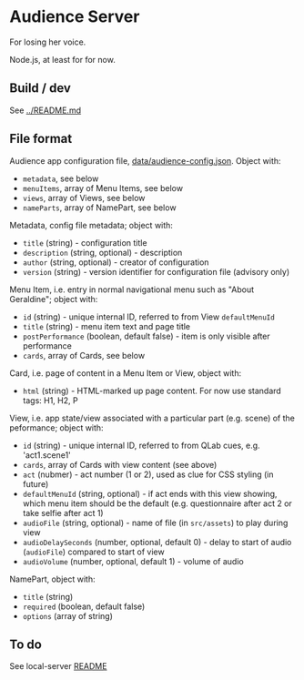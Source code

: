# Audience Server

For losing her voice.

Node.js, at least for for now.

## Build / dev

See [../README.md](../README.md)

## File format

Audience app configuration file, [data/audience-config.json](data/audience-config.json).
Object with:
- `metadata`, see below
- `menuItems`, array of Menu Items, see below
- `views`, array of Views, see below
- `nameParts`, array of NamePart, see below

Metadata, config file metadata; object with:
- `title` (string) - configuration title
- `description` (string, optional) - description
- `author` (string, optional) - creator of configuration
- `version` (string) - version identifier for configuration file (advisory only)

Menu Item, i.e. entry in normal navigational menu such as "About Geraldine"; object with:
- `id` (string) - unique internal ID, referred to from View `defaultMenuId`
- `title` (string) - menu item text and page title
- `postPerformance` (boolean, default false) - item is only visible after performance
- `cards`, array of Cards, see below

Card, i.e. page of content in a Menu Item or View, object with:
- `html` (string) - HTML-marked up page content. For now use standard tags: H1, H2, P

View, i.e. app state/view associated with a particular part (e.g. scene) of the peformance; object with:
- `id` (string) - unique internal ID, referred to from QLab cues, e.g. 'act1.scene1'
- `cards`, array of Cards with view content (see above)
- `act` (nubmer) - act number (1 or 2), used as clue for CSS styling (in future)
- `defaultMenuId` (string, optional) - if act ends with this view showing, which menu item should be the default (e.g. questionnaire after act 2 or take selfie after act 1)
- `audioFile` (string, optional) - name of file (in `src/assets`) to play during view
- `audioDelaySeconds` (number, optional, default 0) - delay to start of audio (`audioFile`) compared to start of view
- `audioVolume` (number, optional, default 1) - volume of audio

NamePart, object with:
- `title` (string)
- `required` (boolean, default false)
- `options` (array of string)

## To do

See local-server [README](../local-server/README.md)

